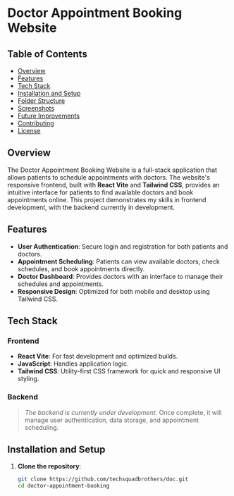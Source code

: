 # Doctor Appointment Booking Website

## Table of Contents

- [Overview](#overview)
- [Features](#features)
- [Tech Stack](#tech-stack)
- [Installation and Setup](#installation-and-setup)
- [Folder Structure](#folder-structure)
- [Screenshots](#screenshots)
- [Future Improvements](#future-improvements)
- [Contributing](#contributing)
- [License](#license)

## Overview

The Doctor Appointment Booking Website is a full-stack application that allows patients to schedule appointments with doctors. The website's responsive frontend, built with **React Vite** and **Tailwind CSS**, provides an intuitive interface for patients to find available doctors and book appointments online. This project demonstrates my skills in frontend development, with the backend currently in development.

## Features

- **User Authentication**: Secure login and registration for both patients and doctors.
- **Appointment Scheduling**: Patients can view available doctors, check schedules, and book appointments directly.
- **Doctor Dashboard**: Provides doctors with an interface to manage their schedules and appointments.
- **Responsive Design**: Optimized for both mobile and desktop using Tailwind CSS.

## Tech Stack

### Frontend

- **React Vite**: For fast development and optimized builds.
- **JavaScript**: Handles application logic.
- **Tailwind CSS**: Utility-first CSS framework for quick and responsive UI styling.

### Backend

> _The backend is currently under development._ Once complete, it will manage user authentication, data storage, and appointment scheduling.

## Installation and Setup

1. **Clone the repository**:
   ```bash
   git clone https://github.com/techsquadbrothers/doc.git
   cd doctor-appointment-booking
   ```
